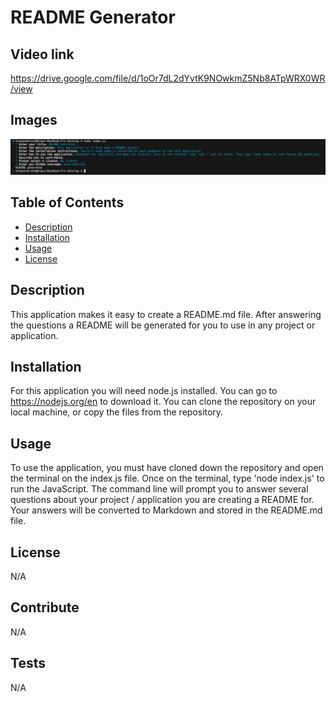 # README Generator

## Video link 
https://drive.google.com/file/d/1oOr7dL2dYvtK9NOwkmZ5Nb8ATpWRX0WR/view

## Images
![Image of the termial questions to answer](<images/README Generator.png>)

## Table of Contents
- [Description](#description)
- [Installation](#installation)
- [Usage](#usage)
- [License](#license)

## Description
This application makes it easy to create a README.md file. After answering the questions a README will be generated for you to use in any project or application.

## Installation
For this application you will need node.js installed. You can go to https://nodejs.org/en to download it. You can clone the repository on your local machine, or copy the files from the repository.

## Usage
To use the application, you must have cloned down the repository and open the terminal on the index.js file. Once on the terminal, type 'node index.js' to run the JavaScript. The command line will prompt you to answer several questions about your project / application you are creating a README for. Your answers will be converted to Markdown and stored in the README.md file.

## License
N/A

## Contribute
N/A

## Tests
N/A